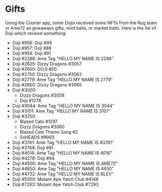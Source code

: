 # Gifts

Using the Courier app, some Dojis received some NFTs from the Rug team or Ame72 as giveaways gifts, mint baits, or market baits. Here is the list of Doji which receive something:

* Doji #956: Doji #99
* Doji #957: Doji #88
* Doji #958: Doji #91
* Doji #2288: Ame Tag "HELLO MY NAME IS 2288"
* Doji #2625: Dizzy Dragons #3057
* Doji #2650: DOJI #50
* Doji #2750: Dizzy Dragons #3063
* Doji #2779: Ame Tag "HELLO MY NAME IS 2779"
* Doji #2850: Dizzy Dragons #3065
* Doji #3000: 
  * Dizzy Dragons #3058
  * Doji #1278
* Doji #3044: Ame Tag "HELLO MY NAME IS 3044"
* Doji #3101: Ame Tag "HELLO MY NAME IS 3101"
* Doji #3250: 
  * Blazed Cats #1297
  * Dizzy Dragons #3060
  * Blazed Cats Theme Song #2
  * 0xHEADS #9993
* Doji #3761: Ame Tag "HELLO MY NAME IS #3761"
* Doji #3768: Doji #81
* Doji #4016: Ame Tag "HELLO MY NAME IS 4016"
* Doji #4278: Doji #94
* Doji #4500: Ame Tag "HELLO MY NAME IS AME72"
* Doji #4650: Ame Tag "HELLO MY NAME IS 4650"
* Doji #4732: Ame Tag "HELLO MY NAME IS BLEV" 
* Doji #5000: Mutant Ape Yatch Club #4149
* Doji #7293: Mutant Ape Yatch Club #7293
